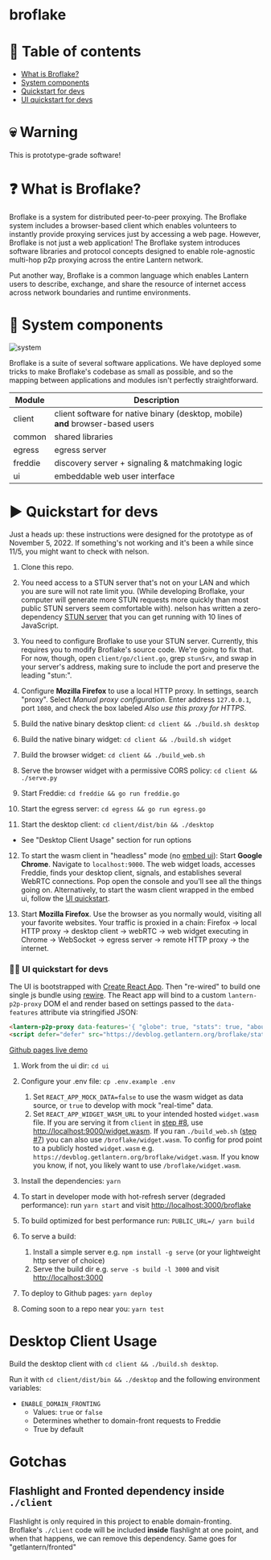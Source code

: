 # broflake

# :compass: Table of contents
* [What is Broflake?](#question-what-is-broflake)
* [System components](#floppy_disk-system-components)
* [Quickstart for devs](#arrow_forward-quickstart-for-devs)
* [UI quickstart for devs](#nail_careart-ui-quickstart-for-devs)

# :skull: Warning
This is prototype-grade software!

# :question: What is Broflake?
Broflake is a system for distributed peer-to-peer proxying. The Broflake system includes a
browser-based client which enables volunteers to instantly provide proxying services just by
accessing a web page. However, Broflake is not just a web application! The Broflake system
introduces software libraries and protocol concepts designed to enable role-agnostic multi-hop p2p
proxying across the entire Lantern network.

Put another way, Broflake is a common language which enables Lantern users to describe, exchange,
and share the resource of internet access across network boundaries and runtime environments.


# :floppy_disk: System components
![system](https://user-images.githubusercontent.com/21117002/176231832-1c558546-8933-4e25-b8df-f60edb4ed6d5.png)

Broflake is a suite of several software applications. We have deployed some tricks to make
Broflake's codebase as small as possible, and so the mapping between applications and modules isn't
perfectly straightforward.

|Module |Description                                                                                               |
|-------|-------------------------------------------------------------------------------|
|client |client software for native binary (desktop, mobile) **and** browser-based users|
|common |shared libraries                                                               |
|egress |egress server                                                                  |
|freddie|discovery server + signaling & matchmaking logic                               |
|ui     |embeddable web user interface                                                  |


# :arrow_forward: Quickstart for devs
Just a heads up: these instructions were designed for the prototype as of November 5, 2022. If
something's not working and it's been a while since 11/5, you might want to check with nelson.

1. Clone this repo.

2. You need access to a STUN server that's not on your LAN and which you are sure will not rate
limit you. (While developing Broflake, your computer will generate more STUN requests more quickly
than most public STUN servers seem comfortable with). nelson has written a zero-dependency
[STUN server](https://github.com/noahlevenson/ministun) that you can get running with 10 lines of JavaScript.

3. You need to configure Broflake to use your STUN server. Currently, this requires you to modify
Broflake's source code. We're going to fix that. For now, though, open `client/go/client.go`, grep
`stunSrv`, and swap in your server's address, making sure to include the port and preserve the
leading "stun:".

4. Configure **Mozilla Firefox** to use a local HTTP proxy. In settings, search "proxy". Select
*Manual proxy configuration*. Enter address `127.0.0.1`, port `1080`, and check the box labeled
*Also use this proxy for HTTPS*.

5. Build the native binary desktop client: `cd client && ./build.sh desktop`

6. Build the native binary widget: `cd client && ./build.sh widget`

7. Build the browser widget: `cd client && ./build_web.sh`

8. Serve the browser widget with a permissive CORS policy: `cd client && ./serve.py`

9. Start Freddie: `cd freddie && go run freddie.go`

10. Start the egress server: `cd egress && go run egress.go`

11. Start the desktop client: `cd client/dist/bin && ./desktop`
  - See "Desktop Client Usage" section for run options

12. To start the wasm client in "headless" mode (no [embed ui](#nail_careart-ui-quickstart-for-devs)): Start **Google Chrome**. Navigate to `localhost:9000`. The web widget loads, accesses Freddie, finds your desktop client, signals, and establishes several WebRTC connections. Pop open the console
and you'll see all the things going on. Alternatively, to start the wasm client wrapped in the embed ui, follow the [UI quickstart](#nail_careart-ui-quickstart-for-devs).

13. Start **Mozilla Firefox**. Use the browser as you normally would, visiting all your favorite
websites. Your traffic is proxied in a chain: Firefox -> local HTTP proxy -> desktop client -> 
webRTC -> web widget executing in Chrome -> WebSocket -> egress server -> remote HTTP proxy -> the internet. 

### :nail_care::art: UI quickstart for devs

The UI is bootstrapped with [Create React App](https://github.com/facebook/create-react-app). Then "re-wired" to build one single js bundle using [rewire](https://www.npmjs.com/package/rewire). The React app will bind to a custom `lantern-p2p-proxy` DOM el and render based on settings passed to the `data-features` attribute via stringified JSON:

```html
<lantern-p2p-proxy data-features='{ "globe": true, "stats": true, "about": true, "toast": true }'></lantern-p2p-proxy>
<script defer="defer" src="https://devblog.getlantern.org/broflake/static/js/main.js"></script>
```

[Github pages live demo](https://devblog.getlantern.org/broflake)

1. Work from the ui dir: `cd ui`

2. Configure your .env file: `cp .env.example .env` 
   1. Set `REACT_APP_MOCK_DATA=false` to use the wasm widget as data source, or `true` to develop with mock "real-time" data.
   2. Set `REACT_APP_WIDGET_WASM_URL` to your intended hosted `widget.wasm` file. If you are serving it from `client` in [step #8](#arrow_forward-quickstart-for-devs), use [http://localhost:9000/widget.wasm](http://localhost:9000/widget.wasm). If you ran `./build_web.sh` ([step #7](#arrow_forward-quickstart-for-devs)) you can also use `/broflake/widget.wasm`. To config for prod point to a publicly hosted `widget.wasm` e.g. `https://devblog.getlantern.org/broflake/widget.wasm`. If you know you know, if not, you likely want to use `/broflake/widget.wasm`.

3. Install the dependencies: `yarn`

4. To start in developer mode with hot-refresh server (degraded performance): run `yarn start` and visit [http://localhost:3000/broflake](http://localhost:3000/broflake)

5. To build optimized for best performance run: `PUBLIC_URL=/ yarn build`

6. To serve a build:
   1. Install a simple server e.g. `npm install -g serve` (or your lightweight http server of choice)
   2. Serve the build dir e.g. `serve -s build -l 3000` and visit [http://localhost:3000](http://localhost:3000)

7. To deploy to Github pages: `yarn deploy`

8. Coming soon to a repo near you: `yarn test`

# Desktop Client Usage

Build the desktop client with `cd client && ./build.sh desktop`.

Run it with `cd client/dist/bin && ./desktop` and the following environment variables:

- `ENABLE_DOMAIN_FRONTING`
  - Values: `true` or `false`
  - Determines whether to domain-front requests to Freddie
  - True by default

# Gotchas

## Flashlight and Fronted dependency inside `./client`

Flashlight is only required in this project to enable domain-fronting. Broflake's `./client` code will be included **inside** flashlight at one point, and when that happens, we can remove this dependency. Same goes for "getlantern/fronted"
